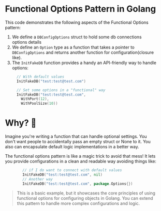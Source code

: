 # Functional Options Pattern in Golang

This code demonstrates the following aspects of the Functional Options pattern:
1. We define a `DBConfigOptions` struct to hold some db connections options details
2. We define an `Option` type as a function that takes a pointer to `DBConfigOptions` and returns another function for configuration(closure like).
3. The `InitFakeDB` function provides a handy an API-friendly way to handle options:
    ```go
      // With default values
      InitFakeDB("test:test@test.com")

      // Set some options in a "functional" way
      InitFakeDB("test:test@test.com",
        WithPort(12),
        WithPoolSize(10))
    ```

# Why? :thinking:

Imagine you're writing a function that can handle optional settings. You don't want people to accidentally pass an empty struct or None to it. You also can encapsulate default logic implementations in a better way.

The functional options pattern is like a magic trick to avoid that mess! It lets you provide configurations in a clean and readable way avoiding things like:
```go
        // if I do want to connect with default values
        InitFakeDB("test:test@test.com", nil)
        // Another way
        InitFakeDB("test:test@test.com", package.Options{})
```

> This is a basic example, but it showcases the core principles of using functional options for configuring objects in Golang. You can extend this pattern to handle more complex configurations and logic.